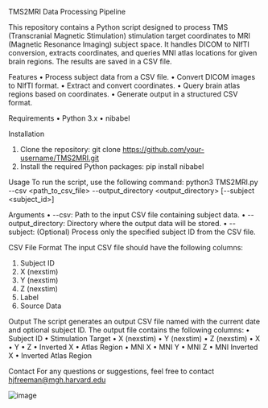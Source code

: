 TMS2MRI Data Processing Pipeline

This repository contains a Python script designed to process TMS (Transcranial Magnetic Stimulation) stimulation target coordinates to MRI (Magnetic Resonance Imaging) subject space. It handles DICOM to NIfTI conversion, extracts coordinates, and queries MNI atlas locations for given brain regions. The results are saved in a CSV file.

Features
•	Process subject data from a CSV file.
•	Convert DICOM images to NIfTI format.
•	Extract and convert coordinates.
•	Query brain atlas regions based on coordinates.
•	Generate output in a structured CSV format.

Requirements
•	Python 3.x
•	nibabel

Installation
1.	Clone the repository:
git clone https://github.com/your-username/TMS2MRI.git
2.	Install the required Python packages:
pip install nibabel

Usage
To run the script, use the following command:
python3 TMS2MRI.py --csv <path_to_csv_file> --output_directory <output_directory> [--subject <subject_id>]

Arguments
•	--csv: Path to the input CSV file containing subject data.
•	--output_directory: Directory where the output data will be stored.
•	--subject: (Optional) Process only the specified subject ID from the CSV file.

CSV File Format
The input CSV file should have the following columns:
1.	Subject ID
2.	X (nexstim)
3.	Y (nexstim)
4.	Z (nexstim)
5.	Label
6.	Source Data

Output
The script generates an output CSV file named with the current date and optional subject ID. The output file contains the following columns:
•	Subject ID
•	Stimulation Target
•	X (nexstim)
•	Y (nexstim)
•	Z (nexstim)
•	X
•	Y
•	Z
•	Inverted X
•	Atlas Region
•	MNI X
•	MNI Y
•	MNI Z
•	MNI Inverted X
•	Inverted Atlas Region

Contact
For any questions or suggestions, feel free to contact hjfreeman@mgh.harvard.edu

![image](https://github.com/hollyfree16/TMS2MRI/assets/44854867/b0e4e272-2cce-478a-97ca-6a7031c5e658)
